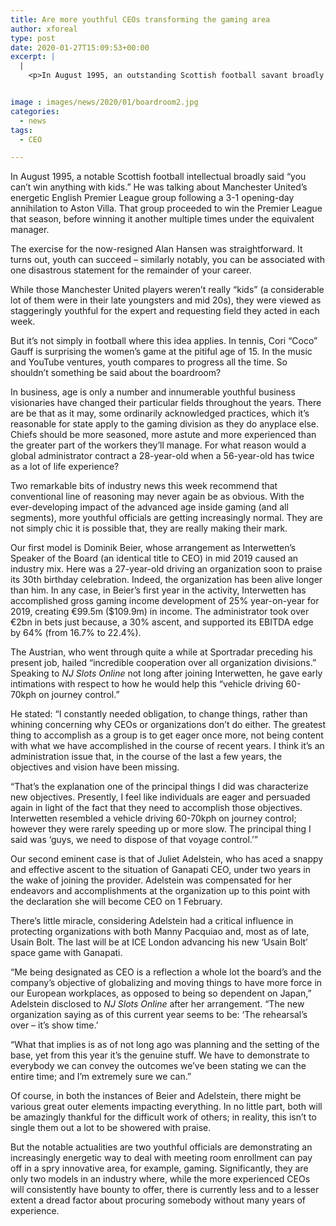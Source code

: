 ```yaml
---
title: Are more youthful CEOs transforming the gaming area
author: xforeal 
type: post
date: 2020-01-27T15:09:53+00:00
excerpt: |
  |
    <p>In August 1995, an outstanding Scottish football savant broadly said &#8220;you can&rsquo;t win anything with kids </p>


image : images/news/2020/01/boardroom2.jpg
categories:
  - news
tags:
  - CEO

---
```

In August 1995, a notable Scottish football intellectual broadly said “you can’t win anything with kids.” He was talking about Manchester United’s energetic English Premier League group following a 3-1 opening-day annihilation to Aston Villa. That group proceeded to win the Premier League that season, before winning it another multiple times under the equivalent manager.

The exercise for the now-resigned Alan Hansen was straightforward. It turns out, youth can succeed – similarly notably, you can be associated with one disastrous statement for the remainder of your career.

While those Manchester United players weren’t really “kids” (a considerable lot of them were in their late youngsters and mid 20s), they were viewed as staggeringly youthful for the expert and requesting field they acted in each week.

But it’s not simply in football where this idea applies. In tennis, Cori “Coco” Gauff is surprising the women’s game at the pitiful age of 15. In the music and YouTube ventures, youth compares to progress all the time. So shouldn’t something be said about the boardroom?

In business, age is only a number and innumerable youthful business visionaries have changed their particular fields throughout the years. There are be that as it may, some ordinarily acknowledged practices, which it’s reasonable for state apply to the gaming division as they do anyplace else. Chiefs should be more seasoned, more astute and more experienced than the greater part of the workers they’ll manage. For what reason would a global administrator contract a 28-year-old when a 56-year-old has twice as a lot of life experience?

Two remarkable bits of industry news this week recommend that conventional line of reasoning may never again be as obvious. With the ever-developing impact of the advanced age inside gaming (and all segments), more youthful officials are getting increasingly normal. They are not simply chic it is possible that, they are really making their mark.

Our first model is Dominik Beier, whose arrangement as Interwetten’s Speaker of the Board (an identical title to CEO) in mid 2019 caused an industry mix. Here was a 27-year-old driving an organization soon to praise its 30th birthday celebration. Indeed, the organization has been alive longer than him. In any case, in Beier’s first year in the activity, Interwetten has accomplished gross gaming income development of 25% year-on-year for 2019, creating €99.5m ($109.9m) in income. The administrator took over €2bn in bets just because, a 30% ascent, and supported its EBITDA edge by 64% (from 16.7% to 22.4%).

The Austrian, who went through quite a while at Sportradar preceding his present job, hailed “incredible cooperation over all organization divisions.” Speaking to _NJ Slots Online_ not long after joining Interwetten, he gave early intimations with respect to how he would help this “vehicle driving 60-70kph on journey control.”

He stated: “I constantly needed obligation, to change things, rather than whining concerning why CEOs or organizations don’t do either. The greatest thing to accomplish as a group is to get eager once more, not being content with what we have accomplished in the course of recent years. I think it’s an administration issue that, in the course of the last a few years, the objectives and vision have been missing.

“That’s the explanation one of the principal things I did was characterize new objectives. Presently, I feel like individuals are eager and persuaded again in light of the fact that they need to accomplish those objectives. Interwetten resembled a vehicle driving 60-70kph on journey control; however they were rarely speeding up or more slow. The principal thing I said was ‘guys, we need to dispose of that voyage control.’”

Our second eminent case is that of Juliet Adelstein, who has aced a snappy and effective ascent to the situation of Ganapati CEO, under two years in the wake of joining the provider. Adelstein was compensated for her endeavors and accomplishments at the organization up to this point with the declaration she will become CEO on 1 February.

There’s little miracle, considering Adelstein had a critical influence in protecting organizations with both Manny Pacquiao and, most as of late, Usain Bolt. The last will be at ICE London advancing his new ‘Usain Bolt’ space game with Ganapati.

“Me being designated as CEO is a reflection a whole lot the board’s and the company’s objective of globalizing and moving things to have more force in our European workplaces, as opposed to being so dependent on Japan,” Adelstein disclosed to _NJ Slots Online_ after her arrangement. “The new organization saying as of this current year seems to be: ‘The rehearsal’s over – it’s show time.’

“What that implies is as of not long ago was planning and the setting of the base, yet from this year it’s the genuine stuff. We have to demonstrate to everybody we can convey the outcomes we’ve been stating we can the entire time; and I’m extremely sure we can.”

Of course, in both the instances of Beier and Adelstein, there might be various great outer elements impacting everything. In no little part, both will be amazingly thankful for the difficult work of others; in reality, this isn’t to single them out a lot to be showered with praise.

But the notable actualities are two youthful officials are demonstrating an increasingly energetic way to deal with meeting room enrollment can pay off in a spry innovative area, for example, gaming. Significantly, they are only two models in an industry where, while the more experienced CEOs will consistently have bounty to offer, there is currently less and to a lesser extent a dread factor about procuring somebody without many years of experience.